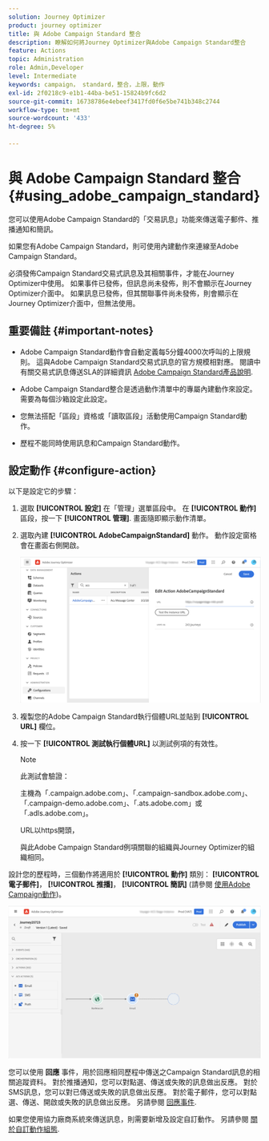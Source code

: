 ```yaml
---
solution: Journey Optimizer
product: journey optimizer
title: 與 Adobe Campaign Standard 整合
description: 瞭解如何將Journey Optimizer與Adobe Campaign Standard整合
feature: Actions
topic: Administration
role: Admin,Developer
level: Intermediate
keywords: campaign， standard，整合，上限，動作
exl-id: 2f0218c9-e1b1-44ba-be51-15824b9fc6d2
source-git-commit: 16738786e4ebeef3417fd0f6e5be741b348c2744
workflow-type: tm+mt
source-wordcount: '433'
ht-degree: 5%

---
```


# 與 Adobe Campaign Standard 整合 {#using_adobe_campaign_standard}

您可以使用Adobe Campaign Standard的「交易訊息」功能來傳送電子郵件、推播通知和簡訊。

如果您有Adobe Campaign Standard，則可使用內建動作來連線至Adobe Campaign Standard。

必須發佈Campaign Standard交易式訊息及其相關事件，才能在Journey Optimizer中使用。 如果事件已發佈，但訊息尚未發佈，則不會顯示在Journey Optimizer介面中。 如果訊息已發佈，但其關聯事件尚未發佈，則會顯示在Journey Optimizer介面中，但無法使用。

## 重要備註 {#important-notes}

* Adobe Campaign Standard動作會自動定義每5分鐘4000次呼叫的上限規則。 這與Adobe Campaign Standard交易式訊息的官方規模相對應。 閱讀中有關交易式訊息傳送SLA的詳細資訊 [Adobe Campaign Standard產品說明](https://helpx.adobe.com/legal/product-descriptions/campaign-standard.html).

* Adobe Campaign Standard整合是透過動作清單中的專屬內建動作來設定。 需要為每個沙箱設定此設定。

* 您無法搭配「區段」資格或「讀取區段」活動使用Campaign Standard動作。

* 歷程不能同時使用訊息和Campaign Standard動作。

## 設定動作 {#configure-action}

以下是設定它的步驟：

1. 選取 **[!UICONTROL 設定]** 在「管理」選單區段中。 在  **[!UICONTROL 動作]** 區段，按一下 **[!UICONTROL 管理]**. 畫面隨即顯示動作清單。

1. 選取內建 **[!UICONTROL AdobeCampaignStandard]** 動作。 動作設定窗格會在畫面右側開啟。

   ![](assets/actioncampaign.png)

1. 複製您的Adobe Campaign Standard執行個體URL並貼到 **[!UICONTROL URL]** 欄位。

1. 按一下 **[!UICONTROL 測試執行個體URL]** 以測試例項的有效性。

   >[!NOTE]
   >
   >此測試會驗證：
   >
   >主機為「.campaign.adobe.com」、「.campaign-sandbox.adobe.com」、「.campaign-demo.adobe.com」、「.ats.adobe.com」或「.adls.adobe.com」。
   >
   >URL以https開頭，
   >
   >與此Adobe Campaign Standard例項關聯的組織與Journey Optimizer的組織相同。

設計您的歷程時，三個動作將適用於 **[!UICONTROL 動作]** 類別： **[!UICONTROL 電子郵件]**， **[!UICONTROL 推播]**， **[!UICONTROL 簡訊]** (請參閱 [使用Adobe Campaign動作](../building-journeys/using-adobe-campaign-standard.md))。

![](assets/journey58.png)

您可以使用 **回應** 事件，用於回應相同歷程中傳送之Campaign Standard訊息的相關追蹤資料。 對於推播通知，您可以對點選、傳送或失敗的訊息做出反應。 對於SMS訊息，您可以對已傳送或失敗的訊息做出反應。 對於電子郵件，您可以對點選、傳送、開啟或失敗的訊息做出反應。 另請參閱 [回應事件](../building-journeys/reaction-events.md).

如果您使用協力廠商系統來傳送訊息，則需要新增及設定自訂動作。 另請參閱 [關於自訂動作組態](../action/about-custom-action-configuration.md).
